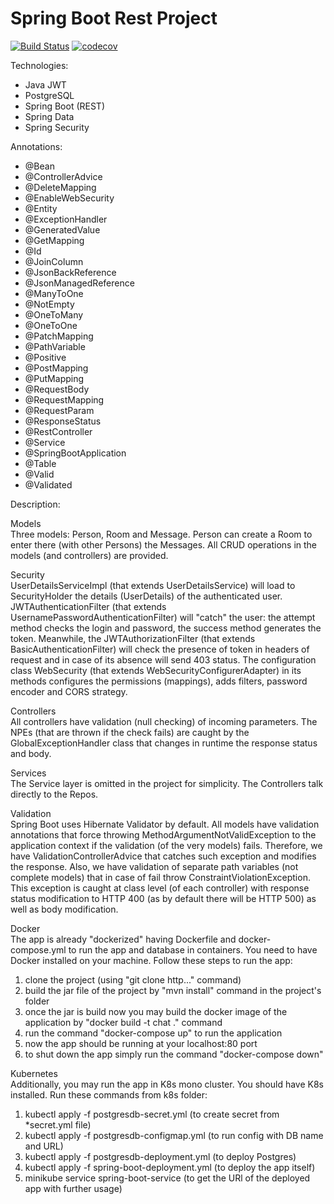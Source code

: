 # Spring Boot Rest Project

[![Build Status](https://app.travis-ci.com/AlexanderBanar/job4j_chat.svg?branch=master)](https://app.travis-ci.com/AlexanderBanar/job4j_chat)
[![codecov](https://codecov.io/gh/AlexanderBanar/job4j_chat/branch/master/graph/badge.svg?token=IHJ9SI2EKB)](https://codecov.io/gh/AlexanderBanar/job4j_chat)

Technologies:

- Java JWT
- PostgreSQL
- Spring Boot (REST)
- Spring Data
- Spring Security

Annotations:

- @Bean
- @ControllerAdvice
- @DeleteMapping
- @EnableWebSecurity
- @Entity
- @ExceptionHandler
- @GeneratedValue
- @GetMapping
- @Id
- @JoinColumn
- @JsonBackReference
- @JsonManagedReference
- @ManyToOne
- @NotEmpty
- @OneToMany
- @OneToOne
- @PatchMapping
- @PathVariable
- @Positive
- @PostMapping
- @PutMapping
- @RequestBody
- @RequestMapping
- @RequestParam
- @ResponseStatus
- @RestController
- @Service
- @SpringBootApplication
- @Table
- @Valid
- @Validated

Description:

Models <br />
Three models: Person, Room and Message. Person can create a Room to enter there (with other Persons) the Messages. 
All CRUD operations in the models (and controllers) are provided.

Security <br />
UserDetailsServiceImpl (that extends UserDetailsService) will load to SecurityHolder the details (UserDetails) of 
the authenticated user. JWTAuthenticationFilter (that extends UsernamePasswordAuthenticationFilter) will "catch" 
the user: the attempt method checks the login and password, the success method generates the token. Meanwhile, 
the JWTAuthorizationFilter (that extends BasicAuthenticationFilter) will check the presence of token in headers of 
request and in case of its absence will send 403 status. The configuration class WebSecurity (that extends 
WebSecurityConfigurerAdapter) in its methods configures the permissions (mappings), adds filters, password encoder 
and CORS strategy.

Controllers <br />
All controllers have validation (null checking) of incoming parameters. The NPEs (that are thrown if the check fails) 
are caught by the GlobalExceptionHandler class that changes in runtime the response status and body.

Services <br />
The Service layer is omitted in the project for simplicity. The Controllers talk directly to the Repos.

Validation <br />
Spring Boot uses Hibernate Validator by default. All models have validation annotations that force throwing 
MethodArgumentNotValidException to the application context if the validation (of the very models) fails. Therefore, 
we have ValidationControllerAdvice that catches such exception and modifies the response. Also, we have validation of 
separate path variables (not complete models) that in case of fail throw ConstraintViolationException. This exception 
is caught at class level (of each controller) with response status modification to HTTP 400 (as by default there will 
be HTTP 500) as well as body modification.

Docker <br />
The app is already "dockerized" having Dockerfile and docker-compose.yml to run the app and database
in containers. You need to have Docker installed on your machine. Follow these steps to run the app: <br />
1. clone the project (using "git clone http..." command) <br />
2. build the jar file of the project by "mvn install" command in the project's folder <br />
3. once the jar is build now you may build the docker image of the application by "docker build -t chat ." command <br />
4. run the command "docker-compose up" to run the application <br />
5. now the app should be running at your localhost:80 port <br />
6. to shut down the app simply run the command "docker-compose down" <br />

Kubernetes <br />
Additionally, you may run the app in K8s mono cluster. You should have K8s installed. Run these commands from k8s 
folder: <br />
1. kubectl apply -f postgresdb-secret.yml    (to create secret from *secret.yml file) <br />
2. kubectl apply -f postgresdb-configmap.yml    (to run config with DB name and URL) <br />
3. kubectl apply -f postgresdb-deployment.yml    (to deploy Postgres) <br />
4. kubectl apply -f spring-boot-deployment.yml    (to deploy the app itself) <br />
5. minikube service spring-boot-service    (to get the URl of the deployed app with further usage) <br />

